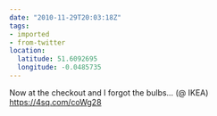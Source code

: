 ```yaml
---
date: "2010-11-29T20:03:18Z"
tags:
- imported
- from-twitter
location:
  latitude: 51.6092695
  longitude: -0.0485735
---
```

Now at the checkout and I forgot the bulbs… \(@ IKEA) https://4sq.com/coWg28
